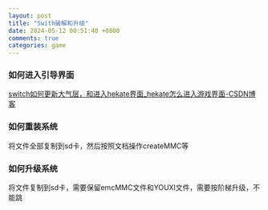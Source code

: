 ```yaml
---
layout: post
title: "Swith破解和升级"
date: 2024-05-12 00:51:40 +0800
comments: true
categories: game
---
```


### 如何进入引导界面

[switch如何更新大气层，和进入hekate界面_hekate怎么进入游戏界面-CSDN博客](https://blog.csdn.net/Goals1989/article/details/114836473)



### 如何重装系统

将文件全部复制到sd卡，然后按照文档操作createMMC等

### 如何升级系统

将文件复制到sd卡，需要保留emcMMC文件和YOUXI文件，需要按阶梯升级，不能跳
